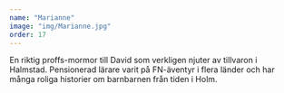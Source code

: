```yaml
---
name: "Marianne"
image: "img/Marianne.jpg"
order: 17
---
```

En riktig proffs-mormor till David som verkligen njuter av tillvaron i Halmstad. Pensionerad lärare varit på FN-äventyr i flera länder och har många roliga historier om barnbarnen från tiden i Holm.
